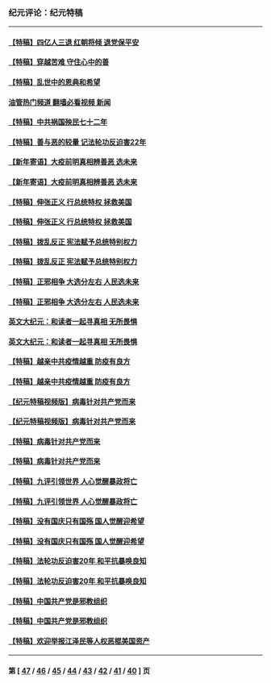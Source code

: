 ### 纪元评论：纪元特稿
---
#### [【特稿】四亿人三退 红朝将倾 退党保平安](../../pages/nsc424/n13794378.md?08260330) 
#### [【特稿】穿越苦难 守住心中的善](../../pages/nsc424/n13784979.md?08260330) 
#### [【特稿】乱世中的恩典和希望](../../pages/nsc424/n13734687.md?08260330) 
#### [油管热门频道 翻墙必看视频 新闻](ok?08260330)
#### [【特稿】中共祸国殃民七十二年](../../pages/nsc424/n13272607.md?08260330) 
#### [【特稿】善与恶的较量 记法轮功反迫害22年](../../pages/nsc424/n13086597.md?08260330) 
#### [【新年寄语】大疫前明真相辨善恶 选未来](../../pages/nsc424/n12660855.md?08260330) 
#### [【新年寄语】大疫前明真相辨善恶 选未来](../../pages/nsc424/n12660855.md?08260330) 
#### [【特稿】伸张正义 行总统特权 拯救美国](../../pages/nsc424/n12616806.md?08260330) 
#### [【特稿】伸张正义 行总统特权 拯救美国](../../pages/nsc424/n12616806.md?08260330) 
#### [【特稿】拨乱反正 宪法赋予总统特别权力](../../pages/nsc424/n12598306.md?08260330) 
#### [【特稿】拨乱反正 宪法赋予总统特别权力](../../pages/nsc424/n12598306.md?08260330) 
#### [【特稿】正邪相争 大选分左右 人民选未来](../../pages/nsc424/n12545208.md?08260330) 
#### [【特稿】正邪相争 大选分左右 人民选未来](../../pages/nsc424/n12545208.md?08260330) 
#### [英文大纪元：和读者一起寻真相 无所畏惧](../../pages/nsc424/n12542027.md?08260330) 
#### [英文大纪元：和读者一起寻真相 无所畏惧](../../pages/nsc424/n12542027.md?08260330) 
#### [【特稿】越亲中共疫情越重 防疫有良方](../../pages/nsc424/n12042989.md?08260330) 
#### [【特稿】越亲中共疫情越重 防疫有良方](../../pages/nsc424/n12042989.md?08260330) 
#### [【纪元特稿视频版】病毒针对共产党而来](../../pages/nsc424/n11977328.md?08260330) 
#### [【纪元特稿视频版】病毒针对共产党而来](../../pages/nsc424/n11977328.md?08260330) 
#### [【特稿】病毒针对共产党而来](../../pages/nsc424/n11928818.md?08260330) 
#### [【特稿】病毒针对共产党而来](../../pages/nsc424/n11928818.md?08260330) 
#### [【特稿】九评引领世界 人心觉醒暴政将亡](../../pages/nsc424/n11660496.md?08260330) 
#### [【特稿】九评引领世界 人心觉醒暴政将亡](../../pages/nsc424/n11660496.md?08260330) 
#### [【特稿】没有国庆只有国殇 国人觉醒迎希望](../../pages/nsc424/n11549354.md?08260330) 
#### [【特稿】没有国庆只有国殇 国人觉醒迎希望](../../pages/nsc424/n11549354.md?08260330) 
#### [【特稿】法轮功反迫害20年 和平抗暴唤良知](../../pages/nsc424/n11389135.md?08260330) 
#### [【特稿】法轮功反迫害20年 和平抗暴唤良知](../../pages/nsc424/n11389135.md?08260330) 
#### [【特稿】中国共产党是邪教组织](../../pages/nsc424/n11355551.md?08260330) 
#### [【特稿】中国共产党是邪教组织](../../pages/nsc424/n11355551.md?08260330) 
#### [【特稿】欢迎举报江泽民等人权恶棍美国资产](../../pages/nsc424/n11303040.md?08260330) 

---
#### 第 [ [47](./47.md?08260330) / [46](./46.md?08260330) / [45](./45.md?08260330) / [44](./44.md?08260330) / [43](./43.md?08260330) / [42](./42.md?08260330) / [41](./41.md?08260330) / [40](./40.md?08260330) ] 页

